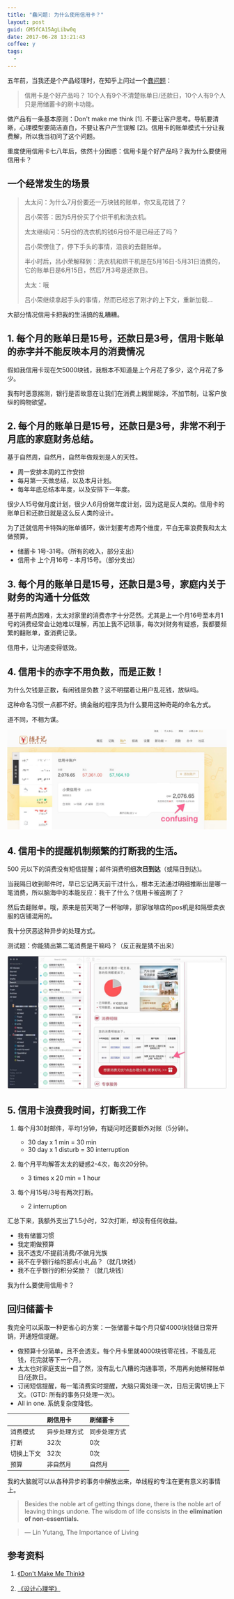 ```yaml
---
title: "蠢问题: 为什么使用信用卡？"
layout: post
guid: GM5fCA15AgLibw0q
date: 2017-06-28 13:21:43
coffee: y
tags:
  -
---
```


五年前，当我还是个产品经理时，在知乎上问过一个[蠢问题](https://www.zhihu.com/question/20398841/log)：

> 信用卡是个好产品吗？
> 10个人有9个不清楚账单日/还款日，10个人有9个人只是用储蓄卡的刷卡功能。

做产品有一条基本原则：Don't make me think [1]. 不要让客户思考。导航要清晰，心理模型要简洁直白，不要让客户产生误解 [2]。信用卡的账单模式十分让我费解，所以我当初问了这个问题。

重度使用信用卡七八年后，依然十分困惑：信用卡是个好产品吗？我为什么要使用信用卡？


## 一个经常发生的场景

> 太太问：为什么7月份要还一万块钱的账单，你又乱花钱了？
> 
> 吕小荣答：因为5月份买了个烘干机和洗衣机。
> 
> 太太继续问：5月份的洗衣机的钱6月份不是已经还了吗？
> 
> 吕小荣愣住了，停下手头的事情，沮丧的去翻账单。
> 
> 半小时后，吕小荣解释到：洗衣机和烘干机是在5月16日-5月31日消费的，它的账单日是6月15日，然后7月3号是还款日。
> 
> 太太：哦
> 
> 吕小荣继续拿起手头的事情，然而已经忘了刚才的上下文，重新加载...

大部分情况信用卡把我的生活搞的乱糟糟。

## 1. 每个月的账单日是15号，还款日是3号，信用卡账单的赤字并不能反映本月的消费情况

假如我信用卡现在欠5000块钱，我根本不知道是上个月花了多少，这个月花了多少。

我有时恶意揣测，银行是否故意在让我们在消费上糊里糊涂，不加节制，让客户放纵的购物欲望。

## 2. 每个月的账单日是15号，还款日是3号，非常不利于月底的家庭财务总结。

基于自然周，自然月，自然年做规划是人的天性。

- 周一安排本周的工作安排
- 每月第一天做总结，以及本月计划。
- 每年年底总结本年度，以及安排下一年度。

很少人15号做月度计划，很少人6月份做年度计划，因为这是反人类的。信用卡的账单日和还款日就是这么反人类的设计。

为了迁就信用卡特殊的账单循环，做计划要考虑两个维度，平白无辜浪费我和太太做预算。

- 储蓄卡 1号-31号。（所有的收入，部分支出）
- 信用卡 上个月16号 - 本月15号。（部分支出）

## 3. 每个月的账单日是15号，还款日是3号，家庭内关于财务的沟通十分低效

基于前两点困难，太太对家里的消费赤字十分茫然。尤其是上一个月16号至本月1号的消费经常会让她难以理解，再加上我不记琐事，每次对财务有疑惑，我都要频繁的翻账单，查消费记录。

信用卡，让沟通变得低效。

## 4. 信用卡的赤字不用负数，而是正数！

为什么欠钱是正数，有闲钱是负数？这不明摆着让用户乱花钱，放纵吗。

这种命名习惯一点都不好。搞金融的程序员为什么要用这种奇葩的命名方式。

道不同，不相为谋。

![](/media/files/2017-06-28-confusing.jpeg)


## 4. 信用卡的提醒机制频繁的打断我的生活。

500 元以下的消费没有短信提醒；邮件消费明细**次日到达**（或隔日到达)。

当我隔日收到邮件时，早已忘记两天前干过什么，根本无法通过明细推断出是哪一笔消费，所以脑海中的本能反应：我干了什么？信用卡被盗刷了？

然后去翻账单。哦，原来是前天喝了一杯咖啡，那家咖啡店的pos机是和隔壁卖衣服的店铺混用的。

我十分厌恶这种异步的处理方式。

测试题：你能猜出第二笔消费是干嘛吗？（反正我是猜不出来)

![](/media/files/2017-06-28-billing.jpeg)

## 5. 信用卡浪费我时间，打断我工作

1. 每个月30封邮件，平均1分钟，有疑问时还要额外对账（5分钟)。
	* 30 day x 1 min = 30 min
	* 30 day x 1 disturb = 30 interruption

2. 每个月平均解答太太的疑惑2-4次，每次20分钟。

	* 3 times x 20 min = 1 hour

3. 每个月15号/3号有两次打断。

	* 2 interruption

汇总下来，我额外支出了1.5小时，32次打断，却没有任何收益。


- 我有储蓄习惯
- 我定期做预算
- 我不透支/不提前消费/不做月光族
- 我不在乎银行给的那点小礼品？（就几块钱）
- 我不在乎银行的积分奖励？（就几块钱）

我为什么要使用信用卡？

## 回归储蓄卡

我完全可以采取一种更省心的方案：一张储蓄卡每个月只留4000块钱做日常开销，开通短信提醒。

- 做预算十分简单，且不会透支。每个月卡里就4000块钱零花钱，不能乱花钱，花完就等下一个月。
- 太太也对家庭支出一目了然，没有乱七八糟的沟通事项，不用再向她解释账单日/还款日。
- 订阅短信提醒，每一笔消费实时提醒，大脑只需处理一次，日后无需切换上下文。（GTD: 所有的事务只处理一次)。
- All in one. 系统复杂度降低。

|  | 刷信用卡 | 刷储蓄卡 |
|:-- |:--|:--|
| 消费模式| 异步处理方式 | 同步处理方式 |
| 打断 |32次 | 0次 |
| 切换上下文| 32次  | 0次 |
| 预算  | 非自然月 | 自然月 |

我的大脑就可以从各种异步的事务中解放出来，单线程的专注在更有意义的事情上。

> Besides the noble art of getting things done, there is the noble art of leaving things undone. The wisdom of life consists in the **elimination of non-essentials.**

> ― Lin Yutang, The Importance of Living


## 参考资料

1. [《Don't Make Me Think》](https://book.douban.com/subject/1440223/)

2.  [《设计心理学》](https://book.douban.com/subject/1288844/)
